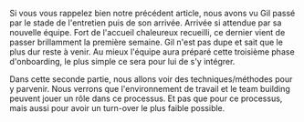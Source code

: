 Si vous vous rappelez bien notre précédent article, nous avons vu Gil passé par le stade de l'entretien puis de son arrivée.
Arrivée si attendue par sa nouvelle équipe. Fort de l'accueil chaleureux recueilli, ce dernier vient de passer brillamment la première
semaine. Gil n'est pas dupe et sait que le plus dur reste à venir. Au mieux l'équipe aura préparé cette troisième phase d'onboarding,
le plus simple ce sera pour lui de s'y intégrer.

Dans cette seconde partie, nous allons voir des techniques/méthodes pour y parvenir. Nous verrons que l'environnement
de travail et le team building peuvent jouer un rôle dans ce processus. Et pas que pour ce processus, mais aussi pour avoir
un turn-over le plus faible possible.